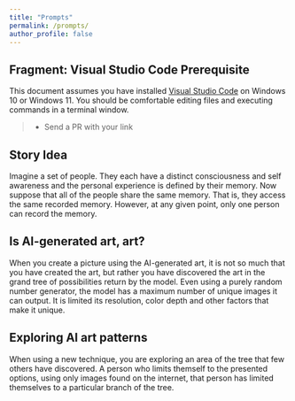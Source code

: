 ```yaml
---
title: "Prompts"
permalink: /prompts/
author_profile: false
---
```


## Fragment: Visual Studio Code Prerequisite
This document assumes you have installed [Visual Studio Code](https://code.visualstudio.com/Download) on Windows 10 or Windows 11. You should be comfortable editing files and executing commands in a terminal window.

> * Send a PR with your link

## Story Idea
Imagine a set of people. They each have a distinct consciousness and self awareness and the personal experience is defined by their memory. Now suppose that all of the people share the same memory. That is, they access the same recorded memory. However, at any given point, only one person can record the memory. 

## Is AI-generated art, art?
When you create a picture using the AI-generated art, it is not so much that you have created the art, but rather you have discovered the art in the grand tree of possibilities return by the model. Even using a purely random number generator, the model has a maximum number of unique images it can output. It is limited its resolution, color depth and other factors that make it unique.

## Exploring AI art patterns
When using a new technique, you are exploring an area of the tree that few others have discovered. A person who limits themself to the presented options, using only images found on the internet, that person has limited themselves to a particular branch of the tree.